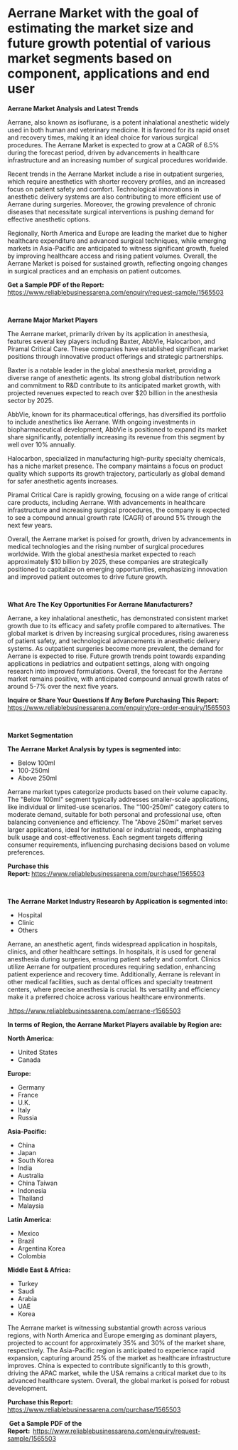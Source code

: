 <p><h1>Aerrane Market with the goal of estimating the market size and future growth potential of various market segments based on component, applications and end user</h1></p><p><strong>Aerrane Market Analysis and Latest Trends</strong></p>
<p><p>Aerrane, also known as isoflurane, is a potent inhalational anesthetic widely used in both human and veterinary medicine. It is favored for its rapid onset and recovery times, making it an ideal choice for various surgical procedures. The Aerrane Market is expected to grow at a CAGR of 6.5% during the forecast period, driven by advancements in healthcare infrastructure and an increasing number of surgical procedures worldwide.</p><p>Recent trends in the Aerrane Market include a rise in outpatient surgeries, which require anesthetics with shorter recovery profiles, and an increased focus on patient safety and comfort. Technological innovations in anesthetic delivery systems are also contributing to more efficient use of Aerrane during surgeries. Moreover, the growing prevalence of chronic diseases that necessitate surgical interventions is pushing demand for effective anesthetic options.</p><p>Regionally, North America and Europe are leading the market due to higher healthcare expenditure and advanced surgical techniques, while emerging markets in Asia-Pacific are anticipated to witness significant growth, fueled by improving healthcare access and rising patient volumes. Overall, the Aerrane Market is poised for sustained growth, reflecting ongoing changes in surgical practices and an emphasis on patient outcomes.</p></p>
<p><strong>Get a Sample PDF of the Report:&nbsp;</strong> <a href="https://www.reliablebusinessarena.com/enquiry/request-sample/1565503?utm_campaign=2396&utm_medium=2&utm_source=Github&utm_content=ia&utm_term=19042025&utm_id=aerrane">https://www.reliablebusinessarena.com/enquiry/request-sample/1565503</a></p>
<p>&nbsp;</p>
<p><strong>Aerrane Major Market Players</strong></p>
<p><p>The Aerrane market, primarily driven by its application in anesthesia, features several key players including Baxter, AbbVie, Halocarbon, and Piramal Critical Care. These companies have established significant market positions through innovative product offerings and strategic partnerships.</p><p>Baxter is a notable leader in the global anesthesia market, providing a diverse range of anesthetic agents. Its strong global distribution network and commitment to R&D contribute to its anticipated market growth, with projected revenues expected to reach over $20 billion in the anesthesia sector by 2025.</p><p>AbbVie, known for its pharmaceutical offerings, has diversified its portfolio to include anesthetics like Aerrane. With ongoing investments in biopharmaceutical development, AbbVie is positioned to expand its market share significantly, potentially increasing its revenue from this segment by well over 10% annually.</p><p>Halocarbon, specialized in manufacturing high-purity specialty chemicals, has a niche market presence. The company maintains a focus on product quality which supports its growth trajectory, particularly as global demand for safer anesthetic agents increases.</p><p>Piramal Critical Care is rapidly growing, focusing on a wide range of critical care products, including Aerrane. With advancements in healthcare infrastructure and increasing surgical procedures, the company is expected to see a compound annual growth rate (CAGR) of around 5% through the next few years.</p><p>Overall, the Aerrane market is poised for growth, driven by advancements in medical technologies and the rising number of surgical procedures worldwide. With the global anesthesia market expected to reach approximately $10 billion by 2025, these companies are strategically positioned to capitalize on emerging opportunities, emphasizing innovation and improved patient outcomes to drive future growth.</p></p>
<p>&nbsp;</p>
<p><strong>What Are The Key Opportunities For Aerrane Manufacturers?</strong></p>
<p><p>Aerrane, a key inhalational anesthetic, has demonstrated consistent market growth due to its efficacy and safety profile compared to alternatives. The global market is driven by increasing surgical procedures, rising awareness of patient safety, and technological advancements in anesthetic delivery systems. As outpatient surgeries become more prevalent, the demand for Aerrane is expected to rise. Future growth trends point towards expanding applications in pediatrics and outpatient settings, along with ongoing research into improved formulations. Overall, the forecast for the Aerrane market remains positive, with anticipated compound annual growth rates of around 5-7% over the next five years.</p></p>
<p><strong>Inquire or Share Your Questions If Any Before Purchasing This Report:</strong> <a href="https://www.reliablebusinessarena.com/enquiry/pre-order-enquiry/1565503?utm_campaign=2396&utm_medium=2&utm_source=Github&utm_content=ia&utm_term=19042025&utm_id=aerrane">https://www.reliablebusinessarena.com/enquiry/pre-order-enquiry/1565503</a></p>
<p>&nbsp;</p>
<p><strong>Market Segmentation</strong></p>
<p><strong>The Aerrane Market Analysis by types is segmented into:</strong></p>
<p><ul><li>Below 100ml</li><li>100-250ml</li><li>Above 250ml</li></ul></p>
<p><p>Aerrane market types categorize products based on their volume capacity. The "Below 100ml" segment typically addresses smaller-scale applications, like individual or limited-use scenarios. The "100-250ml" category caters to moderate demand, suitable for both personal and professional use, often balancing convenience and efficiency. The "Above 250ml" market serves larger applications, ideal for institutional or industrial needs, emphasizing bulk usage and cost-effectiveness. Each segment targets differing consumer requirements, influencing purchasing decisions based on volume preferences.</p></p>
<p><strong>Purchase this Report:&nbsp;</strong><a href="https://www.reliablebusinessarena.com/purchase/1565503?utm_campaign=2396&utm_medium=2&utm_source=Github&utm_content=ia&utm_term=19042025&utm_id=aerrane">https://www.reliablebusinessarena.com/purchase/1565503</a></p>
<p>&nbsp;</p>
<p><strong>The Aerrane Market Industry Research by Application is segmented into:</strong></p>
<p><ul><li>Hospital</li><li>Clinic</li><li>Others</li></ul></p>
<p><p>Aerrane, an anesthetic agent, finds widespread application in hospitals, clinics, and other healthcare settings. In hospitals, it is used for general anesthesia during surgeries, ensuring patient safety and comfort. Clinics utilize Aerrane for outpatient procedures requiring sedation, enhancing patient experience and recovery time. Additionally, Aerrane is relevant in other medical facilities, such as dental offices and specialty treatment centers, where precise anesthesia is crucial. Its versatility and efficiency make it a preferred choice across various healthcare environments.</p></p>
<p><a href="https://www.reliablebusinessarena.com/aerrane-r1565503?utm_campaign=2396&utm_medium=2&utm_source=Github&utm_content=ia&utm_term=19042025&utm_id=aerrane">&nbsp;https://www.reliablebusinessarena.com/aerrane-r1565503</a></p>
<p><strong>In terms of Region, the Aerrane Market Players available by Region are:</strong></p>
<p>
    <p> <strong> North America: </strong>
        <ul>
            <li>United States</li>
            <li>Canada</li>
        </ul>
        </p> 
    <p> <strong> Europe: </strong>
        <ul>
            <li>Germany</li>
            <li>France</li>
            <li>U.K.</li>
            <li>Italy</li>
            <li>Russia</li>
        </ul>
        </p> 
    <p> <strong> Asia-Pacific: </strong>
        <ul>
            <li>China</li>
            <li>Japan</li>
            <li>South Korea</li>
            <li>India</li>
            <li>Australia</li>
            <li>China Taiwan</li>
            <li>Indonesia</li>
            <li>Thailand</li>
            <li>Malaysia</li>
        </ul>
        </p> 
    <p> <strong> Latin America: </strong>
        <ul>
            <li>Mexico</li>
            <li>Brazil</li>
            <li>Argentina Korea</li>
            <li>Colombia</li>
        </ul>
        </p> 
    <p> <strong> Middle East & Africa: </strong>
        <ul>
            <li>Turkey</li>
            <li>Saudi</li>
            <li>Arabia</li>
            <li>UAE</li>
            <li>Korea</li>
        </ul>
    </p>
    </p>
<p><p>The Aerrane market is witnessing substantial growth across various regions, with North America and Europe emerging as dominant players, projected to account for approximately 35% and 30% of the market share, respectively. The Asia-Pacific region is anticipated to experience rapid expansion, capturing around 25% of the market as healthcare infrastructure improves. China is expected to contribute significantly to this growth, driving the APAC market, while the USA remains a critical market due to its advanced healthcare system. Overall, the global market is poised for robust development.</p></p>
<p><strong>Purchase this Report: </strong><a href="https://www.reliablebusinessarena.com/purchase/1565503?utm_campaign=2396&utm_medium=2&utm_source=Github&utm_content=ia&utm_term=19042025&utm_id=aerrane">https://www.reliablebusinessarena.com/purchase/1565503</a></p>
<p>&nbsp;<strong>Get a Sample PDF of the Report:&nbsp;&nbsp;</strong><a href="https://www.reliablebusinessarena.com/enquiry/request-sample/1565503?utm_campaign=2396&utm_medium=2&utm_source=Github&utm_content=ia&utm_term=19042025&utm_id=aerrane">https://www.reliablebusinessarena.com/enquiry/request-sample/1565503</a></p>
<p><strong></strong></p>
<p><p></p><p></p><p></p></p>